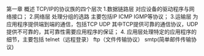 第一章  概述
TCP/IP的协议族的四个层次
1.数据链路层  对应设备的驱动程序与网络接口；
2.网络层 处理分组的选路 主要包括IP ICMP IGMP等协议；
3.运输层  为应用程序提供端到端的通信，包括TCP  UDP 其中TCP提供可靠的通信协议，UDP提供不可靠的，其可靠性需要应用程序的保证；
4. 应用层处理特定的应用程序的细节，主要包括 telnet（远程登录） ftp（文件传输协议） smtp(简单邮件传输协议)